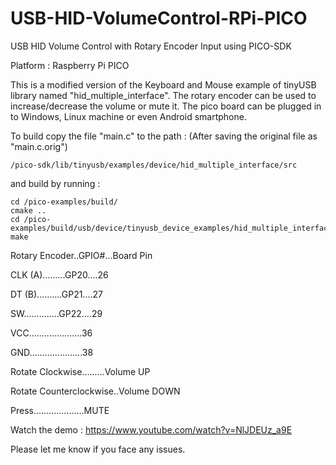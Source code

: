 # USB-HID-VolumeControl-RPi-PICO
USB HID Volume Control with Rotary Encoder Input using PICO-SDK

Platform : Raspberry Pi PICO

This is a modified version of the Keyboard and Mouse example of tinyUSB library named "hid_multiple_interface".
The rotary encoder can be used to increase/decrease the volume or mute it.
The pico board can be plugged in to Windows, Linux machine or even Android smartphone.

To build copy the file "main.c" to the path :
(After saving the original file as "main.c.orig")
	
	/pico-sdk/lib/tinyusb/examples/device/hid_multiple_interface/src

and build by running :

	cd /pico-examples/build/ 
	cmake .. 
	cd /pico-examples/build/usb/device/tinyusb_device_examples/hid_multiple_interface
	make


Rotary Encoder..GPIO#...Board Pin

CLK (A).........GP20....26

DT (B)..........GP21....27

SW..............GP22....29

VCC.....................36

GND.....................38


Rotate Clockwise.........Volume UP

Rotate Counterclockwise..Volume DOWN

Press....................MUTE


Watch the demo :
https://www.youtube.com/watch?v=NlJDEUz_a9E

Please let me know if you face any issues.

